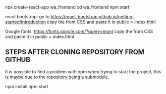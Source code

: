 


npx create-react-app wa_frontend 
cd wa_frontend
npm start

react bootstrap: 
go to https://react-bootstrap.github.io/getting-started/introduction 
copy the <link /> from CSS and paste it in public > index.html

Google fonts: 
https://fonts.google.com/?query=mont
copy the <link /> from CSS and paste it in public > index.html

## STEPS AFTER CLONING REPOSITORY FROM GITHUB 
It is possible to find a problem with npm when trying to start the project, this is maybe due to the repository 
being a submodule.

npm install 
npm start